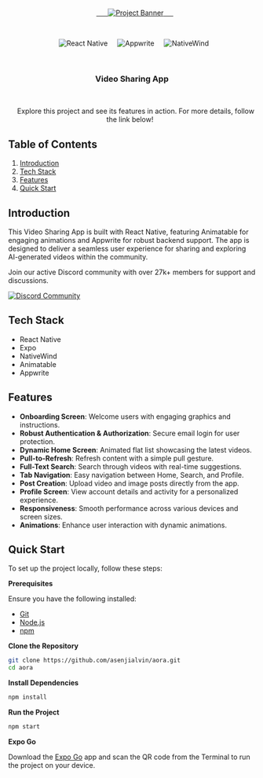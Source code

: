 
<div align="center">
  <br />
    <a href="https://youtu.be/ZBCUegTZF7M?si=ubt0vk70lSjt6DCs" target="_blank">
      <img src="https://i.postimg.cc/5NR9bxFM/Sora-README.png" alt="Project Banner">
    </a>
  <br />

  <div>
    <img src="https://img.shields.io/badge/-React_Native-black?style=for-the-badge&logoColor=white&logo=react&color=61DAFB" alt="React Native" />
    <img src="https://img.shields.io/badge/-Appwrite-black?style=for-the-badge&logoColor=white&logo=appwrite&color=FD366E" alt="Appwrite" />
    <img src="https://img.shields.io/badge/NativeWind-black?style=for-the-badge&logoColor=white&logo=tailwindcss&color=06B6D4" alt="NativeWind" />
  </div>

  <h3 align="center">Video Sharing App</h3>

  <div align="center">
    Explore this project and see its features in action. For more details, follow the link below!
  </div>
</div>

## Table of Contents

1. [Introduction](#introduction)
2. [Tech Stack](#tech-stack)
3. [Features](#features)
4. [Quick Start](#quick-start)


## Introduction

This Video Sharing App is built with React Native, featuring Animatable for engaging animations and Appwrite for robust backend support. The app is designed to deliver a seamless user experience for sharing and exploring AI-generated videos within the community.

Join our active Discord community with over 27k+ members for support and discussions.

<a href="https://discord.com/invite/n6EdbFJ" target="_blank"><img src="https://github.com/sujatagunale/EasyRead/assets/151519281/618f4872-1e10-42da-8213-1d69e486d02e" alt="Discord Community" /></a>

## Tech Stack

- React Native
- Expo
- NativeWind
- Animatable
- Appwrite

## Features

- **Onboarding Screen**: Welcome users with engaging graphics and instructions.
- **Robust Authentication & Authorization**: Secure email login for user protection.
- **Dynamic Home Screen**: Animated flat list showcasing the latest videos.
- **Pull-to-Refresh**: Refresh content with a simple pull gesture.
- **Full-Text Search**: Search through videos with real-time suggestions.
- **Tab Navigation**: Easy navigation between Home, Search, and Profile.
- **Post Creation**: Upload video and image posts directly from the app.
- **Profile Screen**: View account details and activity for a personalized experience.
- **Responsiveness**: Smooth performance across various devices and screen sizes.
- **Animations**: Enhance user interaction with dynamic animations.

## Quick Start

To set up the project locally, follow these steps:

**Prerequisites**

Ensure you have the following installed:

- [Git](https://git-scm.com/)
- [Node.js](https://nodejs.org/en)
- [npm](https://www.npmjs.com/)

**Clone the Repository**

```bash
git clone https://github.com/asenjialvin/aora.git
cd aora
```

**Install Dependencies**

```bash
npm install
```

**Run the Project**

```bash
npm start
```

**Expo Go**

Download the [Expo Go](https://expo.dev/go) app and scan the QR code from the Terminal to run the project on your device.

